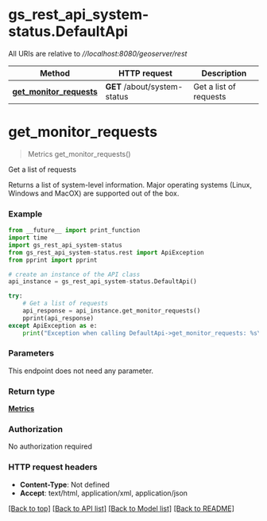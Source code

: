 # gs_rest_api_system-status.DefaultApi

All URIs are relative to *//localhost:8080/geoserver/rest*

Method | HTTP request | Description
------------- | ------------- | -------------
[**get_monitor_requests**](DefaultApi.md#get_monitor_requests) | **GET** /about/system-status | Get a list of requests

# **get_monitor_requests**
> Metrics get_monitor_requests()

Get a list of requests

Returns a list of system-level information. Major operating systems (Linux, Windows and MacOX) are supported out of the box. 

### Example
```python
from __future__ import print_function
import time
import gs_rest_api_system-status
from gs_rest_api_system-status.rest import ApiException
from pprint import pprint

# create an instance of the API class
api_instance = gs_rest_api_system-status.DefaultApi()

try:
    # Get a list of requests
    api_response = api_instance.get_monitor_requests()
    pprint(api_response)
except ApiException as e:
    print("Exception when calling DefaultApi->get_monitor_requests: %s\n" % e)
```

### Parameters
This endpoint does not need any parameter.

### Return type

[**Metrics**](Metrics.md)

### Authorization

No authorization required

### HTTP request headers

 - **Content-Type**: Not defined
 - **Accept**: text/html, application/xml, application/json

[[Back to top]](#) [[Back to API list]](../README.md#documentation-for-api-endpoints) [[Back to Model list]](../README.md#documentation-for-models) [[Back to README]](../README.md)

